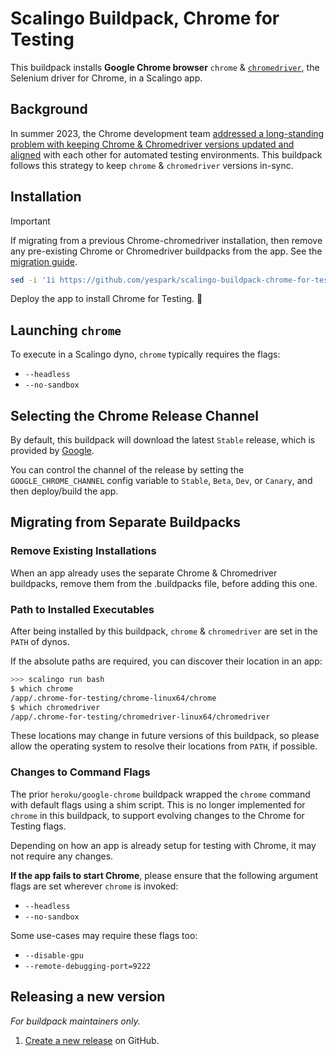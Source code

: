 # Scalingo Buildpack, Chrome for Testing

This buildpack installs **Google Chrome browser** `chrome` & [`chromedriver`](https://chromedriver.chromium.org/), the Selenium driver for Chrome, in a Scalingo app.

## Background

In summer 2023, the Chrome development team [addressed a long-standing problem with keeping Chrome & Chromedriver versions updated and aligned](https://developer.chrome.com/blog/chrome-for-testing/) with each other for automated testing environments. This buildpack follows this strategy to keep `chrome` & `chromedriver` versions  in-sync.

## Installation

> [!IMPORTANT]
> If migrating from a previous Chrome-chromedriver installation, then remove any pre-existing Chrome or Chromedriver buildpacks from the app. See the [migration guide](#migrating-from-separate-buildpacks).

```bash
sed -i '1i https://github.com/yespark/scalingo-buildpack-chrome-for-testing' .buildpacks
```

Deploy the app to install Chrome for Testing. 🚀 

## Launching `chrome`

To execute in a Scalingo dyno, `chrome` typically requires the flags:

* `--headless`
* `--no-sandbox`

## Selecting the Chrome Release Channel

By default, this buildpack will download the latest `Stable` release, which is provided
by [Google](https://googlechromelabs.github.io/chrome-for-testing/).

You can control the channel of the release by setting the `GOOGLE_CHROME_CHANNEL`
config variable to `Stable`, `Beta`, `Dev`, or `Canary`, and then deploy/build the app.

## Migrating from Separate Buildpacks

### Remove Existing Installations

When an app already uses the separate Chrome & Chromedriver buildpacks, remove them from the .buildpacks file, before adding this one.

### Path to Installed Executables

After being installed by this buildpack, `chrome` & `chromedriver` are set in the `PATH` of dynos.

If the absolute paths are required, you can discover their location in an app:

```bash
>>> scalingo run bash
$ which chrome
/app/.chrome-for-testing/chrome-linux64/chrome
$ which chromedriver
/app/.chrome-for-testing/chromedriver-linux64/chromedriver
```

These locations may change in future versions of this buildpack, so please allow the operating system to resolve their locations from `PATH`, if possible.

### Changes to Command Flags

The prior `heroku/google-chrome` buildpack wrapped the `chrome` command with default flags using a shim script. This is no longer implemented for `chrome` in this buildpack, to support evolving changes to the Chrome for Testing flags.

Depending on how an app is already setup for testing with Chrome, it may not require any changes.

**If the app fails to start Chrome**, please ensure that the following argument flags are set wherever `chrome` is invoked:

* `--headless`
* `--no-sandbox`

Some use-cases may require these flags too:

* `--disable-gpu`
* `--remote-debugging-port=9222`

## Releasing a new version

*For buildpack maintainers only.*

1. [Create a new release](https://github.com/yespark/scalingo-buildpack-chrome-for-testing/releases/new) on GitHub.
